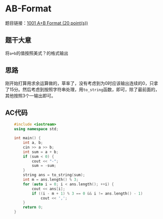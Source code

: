 # AB-Format
题目链接：[1001 A+B Format (20 point(s))](https://pintia.cn/problem-sets/994805342720868352/problems/994805528788582400)

## 题干大意

将`a+b`的值按照美式？的格式输出

## 思路

刚开始打算用求余运算做的，草率了，没有考虑到为0时应该输出连续的0，只拿了15分。然后考虑到按照字符串处理，用`to_string`函数，即可，除了最前面的，其他按照3个一输出即可。

## AC代码
```cpp
    #include <iostream>
    using namespace std;

    int main() {
        int a, b;
        cin >> a >> b;
        int sum = a + b;
        if (sum < 0) {
            cout << "-";
            sum = -sum;
        }
        string ans = to_string(sum);
        int m = ans.length() % 3;
        for (auto i = 0; i < ans.length(); ++i) {
            cout << ans[i];
            if ((i - m + 1) % 3 == 0 && i != ans.length() - 1)
                cout << ',';
        }
        return 0;
    }
```
